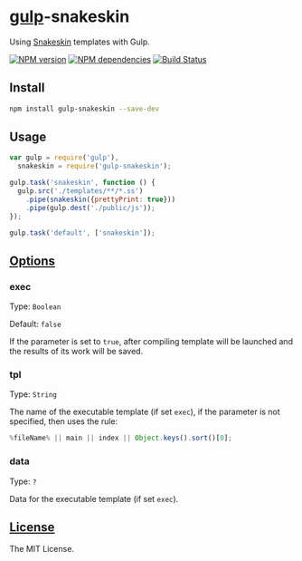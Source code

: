 # [gulp](http://gulpjs.com/)-snakeskin

Using [Snakeskin](https://github.com/kobezzza/Snakeskin) templates with Gulp.

[![NPM version](http://img.shields.io/npm/v/gulp-snakeskin.svg?style=flat)](http://badge.fury.io/js/gulp-snakeskin)
[![NPM dependencies](http://img.shields.io/david/SnakeskinTpl/gulp-snakeskin.svg?style=flat)](https://david-dm.org/SnakeskinTpl/gulp-snakeskin)
[![Build Status](http://img.shields.io/travis/SnakeskinTpl/gulp-snakeskin.svg?style=flat&branch=master)](https://travis-ci.org/SnakeskinTpl/gulp-snakeskin)

## Install

```bash
npm install gulp-snakeskin --save-dev
```

## Usage

```js
var gulp = require('gulp'),
  snakeskin = require('gulp-snakeskin');

gulp.task('snakeskin', function () {
  gulp.src('./templates/**/*.ss')
    .pipe(snakeskin({prettyPrint: true}))
    .pipe(gulp.dest('./public/js'));
});

gulp.task('default', ['snakeskin']);
```

## [Options](https://github.com/SnakeskinTpl/Snakeskin/wiki/compile#opt_params)

### exec

Type: `Boolean`

Default: `false`

If the parameter is set to `true`, after compiling template will be launched and the results of its work will be saved.

### tpl

Type: `String`

The name of the executable template (if set `exec`), if the parameter is not specified, then uses the rule:

```js
%fileName% || main || index || Object.keys().sort()[0];
```

### data

Type: `?`

Data for the executable template (if set `exec`).

## [License](https://github.com/SnakeskinTpl/gulp-snakeskin/blob/master/LICENSE)

The MIT License.
